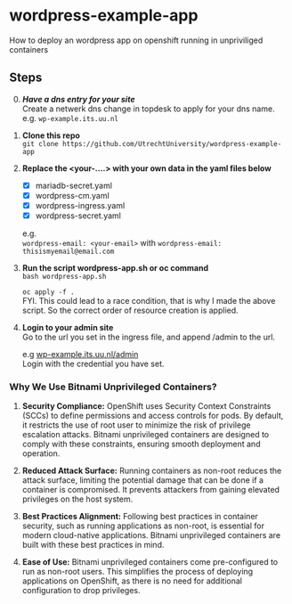 # wordpress-example-app
How to deploy an wordpress app on openshift running in unpriviliged containers

## Steps

0. ***Have a dns entry for your site***  
   Create a netwerk dns change in topdesk to apply for your dns name.  
   e.g. ```wp-example.its.uu.nl```


1. **Clone this repo**  
   ```git clone https://github.com/UtrechtUniversity/wordpress-example-app```
2. **Replace the <your-....> with your own data in the yaml files below**
   - [x] mariadb-secret.yaml
   - [x] wordpress-cm.yaml
   - [x] wordpress-ingress.yaml
   - [x] wordpress-secret.yaml
   
   e.g.\
   ```wordpress-email: <your-email>``` with ```wordpress-email: thisismyemail@email.com```
3. **Run the script wordpress-app.sh or oc command**  
   ```bash wordpress-app.sh```

   ```oc apply -f .```  
   FYI. This could lead to a race condition, that is why I made the above script. So the correct order of resource creation is applied.

4. **Login to your admin site**  
   Go to the url you set in the ingress file, and append /admin to the url.  

   e.g [wp-example.its.uu.nl/admin](https://wp-example.its.uu.nl/admin)  
   Login with the credential you have set.

### Why We Use Bitnami Unprivileged Containers?

1. **Security Compliance:**
   OpenShift uses Security Context Constraints (SCCs) to define permissions and access controls for pods. By default, it restricts the use of root user to minimize the risk of privilege escalation attacks. Bitnami unprivileged containers are designed to comply with these constraints, ensuring smooth deployment and operation.

2. **Reduced Attack Surface:**
   Running containers as non-root reduces the attack surface, limiting the potential damage that can be done if a container is compromised. It prevents attackers from gaining elevated privileges on the host system.

3. **Best Practices Alignment:**
   Following best practices in container security, such as running applications as non-root, is essential for modern cloud-native applications. Bitnami unprivileged containers are built with these best practices in mind.

4. **Ease of Use:**
   Bitnami unprivileged containers come pre-configured to run as non-root users. This simplifies the process of deploying applications on OpenShift, as there is no need for additional configuration to drop privileges.

